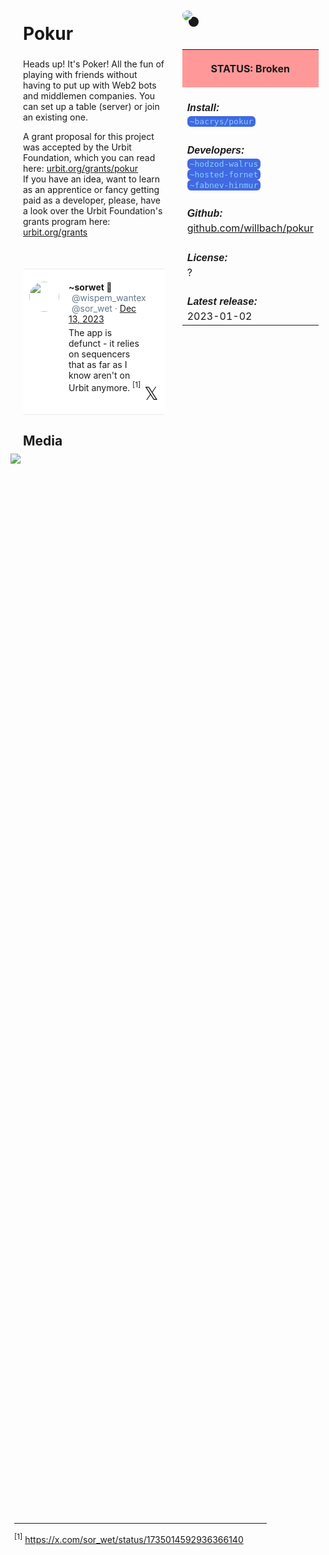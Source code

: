<style>
	/* %wiki restyling */
.page a{display: inline-block;color: white;border: 1px solid black;margin-right: 6px;padding: 5px;background-color:#3366cc;border-radius:7px;}#page-title{display:none;}.sidebar{margin-right:-20px;padding-top:180px;background-image: url("https://i.imgur.com/enNS7bT.png");background-repeat:no-repeat;background-position-x:53%}#global-menu{border:2px solid cadetblue;}#global-menu a{display:block;margin-bottom:6px;}h1{font-size:2em;margin-top:0em}footer{text-align:left}
	/* Tooltip */
.tooltip {position: relative;display: inline-block;border-bottom: 1px dotted black;}
.tooltip .tooltiptext {visibility: hidden;width: 120px;background-color: black;color: #fff;text-align: center;padding: 5px 0;border-radius: 6px;
position: absolute;z-index: 1;}
.tooltip:hover .tooltiptext {visibility: visible;}
.logo {margin-top:-20px;margin-bottom:30px;margin-left:0px;box-shadow: 10px 10px;border-radius:30px;}
	/* Flexbox */
* {box-sizing: border-box;} body {margin: 0;} #main {display: flex;min-height: calc(100vh - 40vh);} #main > article {flex: 1;} #main > nav, #main > aside {flex: 0 0 20vw;} #main > nav {order: -1;} header{padding: 0em;} footer, article, nav, aside {padding: 1em;}
	/* Urmanac */
.urlink{display:inline-block;padding:1px 4px 1px 4px;font-family:monospace;color:LightSkyBlue; background:RoyalBlue;border-radius:6px;} .wlink{background-color: royalblue;border-radius: 0px;padding: 2px 2px 1px 2px;border: solid 1px lightskyblue;color: wheat;} .xlink{background-color: rgba(130, 130, 130, 20%);border-radius: 0px;padding: 2px 2px 1px 2px;border: solid 1px lightskyblue;color: black;} h5{margin-bottom:-1em;font-family:sans-serif}
img {max-width:100%;} .avator {border-radius:100px;width:48px;margin-right: 15px;} .tweet-wrap {max-width:490px;background: #fff;margin: 0 auto;margin-top: 50px;border-radius:3px;padding: 20px 30px 20px 10px;border-bottom: 1px solid #e6ecf0;border-top: 1px solid #e6ecf0;}.tweet-header {display: flex;align-items:flex-start;font-size:14px;}
.tweet-header-info {font-weight:bold;} .tweet-header-info span {color:#657786;font-weight:normal;margin-left: 5px;} .tweet-header-info p {font-weight:normal;margin-top: 5px;} .tweet-img-wrap {padding-left: 60px;}
</style>
<link href="https://fonts.googleapis.com/css?family=Asap" rel="stylesheet">
<link href="https://fonts.googleapis.com/css?family=Roboto" rel="stylesheet">



<div id="main"><article>

# Pokur

Heads up! It's Poker! All the fun of playing with friends without having to put up with Web2 bots and middlemen companies. You can set up a table (server) or join an existing one.

A grant proposal for this project was accepted by the Urbit Foundation, which you can read here: [urbit.org/grants/pokur](https://urbit.org/grants/pokur) <br>
If you have an idea, want to learn as an apprentice or fancy getting paid as a developer, please, have a look over the Urbit Foundation's grants program here: [urbit.org/grants](https://urbit.org/grants)

<div class="tweet-wrap">
  <div class="tweet-header">
    <img src="https://pbs.twimg.com/profile_images/1601597674272313344/dxrF_uVK_400x400.jpg" alt="" class="avator">
    <div class="tweet-header-info">
      ~sorwet 🌲 <span>@wispem_wantex</span><span> @sor_wet · <a href="https://x.com/sor_wet/status/1735014592936366140">Dec 13, 2023</a>
</span>
      <p>The app is defunct - it relies on sequencers that as far as I know aren't on Urbit anymore. <sup>[1]</sup></p>
    </div>    
  </div>
<span style="float: right;position: relative;font-size: 2em;top: -30;right: -20;">𝕏</span>
</div>

## Media

<img src="https://i.imgur.com/fkz6PSy.jpeg" style="margin-left:-20px;margin-top:-10px;max-width:320px">

</article><aside>

<img src="https://i.imgur.com/HDrrVgK.png" class="logo">

<table style="width:100%">
  <tr><th style="background-color:#ff9999">

STATUS: Broken

</th></tr>
  <tr><td>
	<h5>  Install: </h5><br><span class="urlink"> ~bacrys/pokur </span>
  </td></tr>

  <tr><td>
	<h5>   Developers: </h5><br><span class="urlink"> ~hodzod-walrus </span><br><span class="urlink"> ~hosted-fornet </span><br><span class="urlink"> ~fabnev-hinmur </span>
  </td></tr>

  <tr><td>
	<h5>  Github: </h5><br> <a href="https://github.com/willbach/pokur">github.com/willbach/pokur</a>
  </td></tr>

  <tr><td>
	<h5>  License: </h5><br> ?
  </td></tr>

  <tr><td>
	<h5>  Latest release: </h5><br> 2023-01-02 
  </td></tr>

</table> 

</aside></div>

---------------------------------

<sup>[1]</sup> https://x.com/sor_wet/status/1735014592936366140


